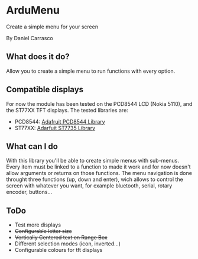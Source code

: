 # ArduMenu
Create a simple menu for your screen

By Daniel Carrasco

## What does it do?
Allow you to create a simple menu to run functions with every option.

## Compatible displays
For now the module has been tested on the PCD8544 LCD (Nokia 5110), and the ST77XX TFT displays. The tested libraries are:

- PCD8544: [Adafruit PCD8544 Library](https://github.com/adafruit/Adafruit-PCD8544-Nokia-5110-LCD-library)
- ST77XX: [Adarfuit ST7735 Library](https://github.com/adafruit/Adafruit-ST7735-Library)

## What can I do
With this library you'll be able to create simple menus with sub-menus. Every item must be linked to a function to made it work and for now doesn't allow arguments or returns on those functions. The menu navigation is done throught three functions (up, down and enter), wich allows to control the screen with whatever you want, for example bluetooth, serial, rotary encoder, buttons...

## ToDo
* Test more displays
* ~~Configurable letter size~~
* ~~Vertically Centered text on Range Box~~
* Different selection modes (icon, inverted...)
* Configurable colours for tft displays